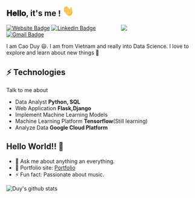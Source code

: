 <h2> 𝐇𝐞𝐥𝐥𝐨, it's me <DATA ANALYST/>! <img src="https://raw.githubusercontent.com/ABSphreak/ABSphreak/master/gifs/Hi.gif" width="30px"></h2>

<img align='right' src='https://user-images.githubusercontent.com/5713670/87202985-820dcb80-c2b6-11ea-9f56-7ec461c497c3.gif' width='200"'>

[![Website Badge](https://img.shields.io/badge/-@vonguyencaoduy-1ca0f1?style=flat-square&labelColor=1ca0f1&logo=Heroku&logoColor=white&link=https://vo-nguyen-cao-duy.herokuapp.com/)](https://vo-nguyen-cao-duy.herokuapp.com/) 
[![Linkedin Badge](https://img.shields.io/badge/-caoduy-blue?style=flat-square&logo=Linkedin&logoColor=white&link=https://www.linkedin.com/in/cao-duy-065a86189/)](https://www.linkedin.com/in/cao-duy-065a86189/) 
[![Gmail Badge](https://img.shields.io/badge/-vncduy@gmail.com-c14438?style=flat-square&logo=Gmail&logoColor=white&link=mailto:vncduy@gmail.com)](mailto:vncduy@gmail.com)

I am Cao Duy 😃. I am from Vietnam and really into Data Science. I love to explore and learn about new things 🏫
## ⚡ Technologies
Talk to me about
- Data Analyst **Python, SQL**
- Web Application **Flask,Django**
- Implement Machine Learning Models
- Machine Learning Platform **Tensorflow**(Still learning)
- Analyze Data **Google Cloud Platform**
## Hello World!! 🤔
- 💬 Ask me about anything an everything.
- 🎯 Portfolio site: [Portfolio](https://vo-nguyen-cao-duy.herokuapp.com/)
- ⚡ Fun fact: Passionate about music.

![Duy's github stats](https://github-readme-stats.vercel.app/api?username=Duy-Cao-Vo&hide=["issues"]&show_icons=true&theme=radical)

